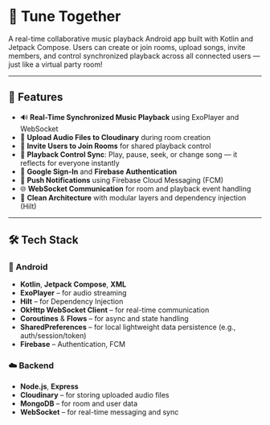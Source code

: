 # 🎵 Tune Together

A real-time collaborative music playback Android app built with Kotlin and Jetpack Compose. Users can create or join rooms, upload songs, invite members, and control synchronized playback across all connected users — just like a virtual party room!

---

## 🚀 Features

- 🔊 **Real-Time Synchronized Music Playback** using ExoPlayer and WebSocket
- 📁 **Upload Audio Files to Cloudinary** during room creation
- 👥 **Invite Users to Join Rooms** for shared playback control
- 🔁 **Playback Control Sync**: Play, pause, seek, or change song — it reflects for everyone instantly
- 🔐 **Google Sign-In** and **Firebase Authentication**
- 📲 **Push Notifications** using Firebase Cloud Messaging (FCM)
- 🌐 **WebSocket Communication** for room and playback event handling
- 🧠 **Clean Architecture** with modular layers and dependency injection (Hilt)

---

## 🛠️ Tech Stack

### 📱 Android
- **Kotlin**, **Jetpack Compose**, **XML**
- **ExoPlayer** – for audio streaming
- **Hilt** – for Dependency Injection
- **OkHttp WebSocket Client** – for real-time communication
- **Coroutines** & **Flows** – for async and state handling
- **SharedPreferences** –  for local lightweight data persistence (e.g., auth/session/token)
- **Firebase** – Authentication, FCM

### ☁️ Backend
- **Node.js**, **Express**
- **Cloudinary** – for storing uploaded audio files
- **MongoDB** – for room and user data
- **WebSocket** – for real-time messaging and sync
